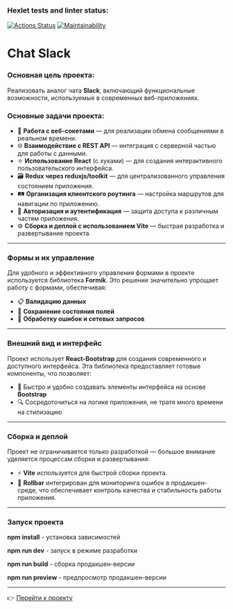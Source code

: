 ### Hexlet tests and linter status:
[![Actions Status](https://github.com/mashaanov/frontend-project-12/actions/workflows/hexlet-check.yml/badge.svg)](https://github.com/mashaanov/frontend-project-12/actions)
[![Maintainability](https://api.codeclimate.com/v1/badges/5fa6373738d2c6ad1cc6/maintainability)](https://codeclimate.com/github/mashaanov/frontend-project-12/maintainability)

# Chat Slack

### Основная цель проекта:
Реализовать аналог чата **Slack**, включающий функциональные возможности, используемые в современных веб-приложениях.

### Основные задачи проекта:
- 💬 **Работа с веб-сокетами** — для реализации обмена сообщениями в реальном времени.
- 🌐 **Взаимодействие с REST API** — интеграция с серверной частью для работы с данными.
- ⚛️ **Использование React** (с хуками) — для создания интерактивного пользовательского интерфейса.
- 🗃️ **Redux через reduxjs/toolkit** — для централизованного управления состоянием приложения.
- 🛤️ **Организация клиентского роутинга** — настройка маршрутов для навигации по приложению.
- 🔐 **Авторизация и аутентификация** — защита доступа к различным частям приложения.
- ⚙️ **Сборка и деплой с использованием Vite** — быстрая разработка и развертывание проекта.

---

### Формы и их управление
Для удобного и эффективного управления формами в проекте используется библиотека **Formik**. Это решение значительно упрощает работу с формами, обеспечивая:
- 📋 **Валидацию данных**
- 🔄 **Сохранение состояния полей**
- 🔔 **Обработку ошибок и сетевых запросов**

---

### Внешний вид и интерфейс
Проект использует **React-Bootstrap** для создания современного и доступного интерфейса. Эта библиотека предоставляет готовые компоненты, что позволяет:
- 🎨 Быстро и удобно создавать элементы интерфейса на основе **Bootstrap**
- 🔍 Сосредоточиться на логике приложения, не тратя много времени на стилизацию

---

### Сборка и деплой
Проект не ограничивается только разработкой — большое внимание уделяется процессам сборки и развертывания:
- ⚡ **Vite** используется для быстрой сборки проекта.
- 🚀 **Rollbar** интегрирован для мониторинга ошибок в продакшен-среде, что обеспечивает контроль качества и стабильность работы приложения.

---

### Запуск проекта

**npm install** - установка зависимостей

**npm run dev** - запуск в режиме разработки

**npm run build** - сборка продакшен-версии

**npm run preview** - предпросмотр продакшен-версии

---

👉 [Перейти к проекту](https://frontend-project-12-38ag.onrender.com)
